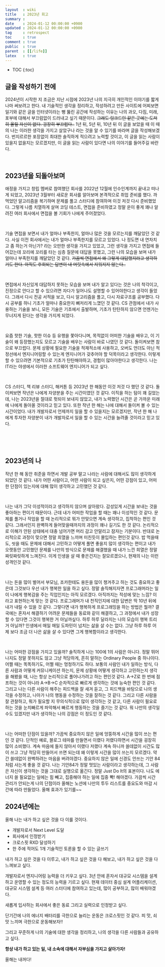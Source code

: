 ```yaml
---
layout  : wiki
title   : 2023년 회고
summary :
date    : 2024-01-12 00:00:00 +0900
updated : 2024-01-12 00:00:00 +0900
tag     : retrospect
toc     : true
comment : true
public  : true
parent  : [[/life]]
latex   : true
---
```

* TOC
{:toc}

## 글을 작성하기 전에

2024년이 시작한 지 조금은 지난 시점에 2023년 나의 지극히 개인적인 이야기를 짧게나마 써보려고 한다. 
내 기술적인 생각을 정리하고, 작성하려고 만든 사이트에 어찌보면 일기와 같은 글을 인터넷이라는 뻥 뚫린 공간에 작성하는 이유는 나의 과오, 다짐, 미래, 포부에 대해서 부끄럼없이 드러내고 싶기 때문이다.
~~그래도 링크드인 같은 곳에는 도저히 올릴 자신이 없다. 굉장히 부끄럽다..~~ 
1년 뒤, 5년 뒤, 10년 뒤 이 글을 보았을 때 이 때의 나는 이러한 생각을 가지고 살았구나 라는 것을 알 수 있기를 바라며 글을 작성해보겠다.
번지르르한 포장없이 최대한 솔직하게 적으려고 노력할 것이고, 이 글을 읽는 사람이 있을지 없을지는 모르겠지만, 이 글을 읽는 사람이 있다면 나의 이야기를 들어주길 바란다.

<br>

## 2023년을 되돌아보며

애정을 가지고 창립 멤버로 참여했던 회사를 2022년 12월에 인수인계까지 끝내고 떠나게 되었고, 2023년 3월부터 새로운 회사를 알아보며 본격적으로 취업 준비를 했다. 
까먹었던 알고리즘을 복기하며 문제를 풀고 스터디에 참여하며 이것 저것 다시 준비했었다. 
그렇게 나름 치열하게 살며 코딩 테스트, 면접을 준비하였고 정말 운이 좋게 꽤나 알려진 여러 회사에서 면접을 볼 기회가 나에게 주어졌었다.

<br>

기술 면접을 보면서 내가 얼마나 부족한지, 얼마나 많은 것을 모르는지를 깨달았던 것 같다. 사실 이전 회사에서는 내가 얼마나 부족한지를 모르고 있었다.
나 정도면 내 연차치고 좀 하는거 아닌가? 라는 오만한 생각을 가지고 있었고, 그런 생각을 가지고 면접에 들어갔는데 꼬리에 꼬리를 타는 심층 질문에 대답을 못했고, 그런 나의 모습을 보며 내가 얼마나 부족한지를 깨달았던 것 같다.
~~가끔씩 면접에서 왜 그렇게 대답했지라고 생각하기도 한다. 아직도 후회되는 답변이 내 머릿속에서 지워지지 않는다..~~ 

<br>

면접에서 자신있게 대답하지 못하는 모습을 보며 내가 알고 있다는 것은 나의 착각이고, 진정으로 안다고 할 수 있으려면 자다가 일어나도 설명할 수 있어야한다고 생각이 들었다.
그래서 다시 전공 서적을 보고, 다시 알고리즘을 풀고, 다시 자료구조를 공부했다.  다시 공부를 하니 기초가 얼마나 중요한지 뼈저리게 느꼈던 것 같다.
CS 관점에서 내가 사용하는 기술을 보니, 모든 기술은 기초에서 출발하며, 기초가 탄탄하지 않으면 언젠가는 무너지게 된다는 생각을 가지게 되었다.

<br>

요즘 핫한 기술, 핫한 이슈 등 유행을 쫓아다니며, 목적없이 어떠한 기술을 배우고, 이 기술이 왜 등장했는지도 모르고 기술을 배우는 사람이 바로 나였던 것 같다. 돌이켜보면 참으로 부끄럽다.
문제 상황에 필요한 기술을 적재적소에 사용하고, 오버도 언더도 아닌 적정선에서 엔지니어링할 수 있는게 엔지니어가 갖추어야 할 덕목이라고 생각한다. 이렇게 할 수 있으려면 기본적으로 기초가 탄탄해야하고, 경험이 많아야한다고 생각한다.
나는 IT라는 야생에서 이러한 소프트웨어 엔지니어가 되고 싶다. 

<br>

CS 스터디, 책 리뷰 스터디, 해커톤 등 2023년 한 해동안 이것 저것 다 했던 것 같다. 돌이켜보면 작년은 나에게 자양분을 주는 시간이였던 것 같다.
이직을 하는 텀이 꽤 길었는데, 나는 2023년을 절대로 헛되이 보내지 않았고, 내가 노력했던 시간은 곧 가까운 미래에 나에게 돌아올 것이라고 믿고 있다.
또한 작년 한 해는 나에 대해서 돌이켜 볼 수 있는 시간이었다. 내가 개발자로서 언제까지 일을 할 수 있을지는 모르겠지만, 작년 한 해 나에게 투자한 자양분이 내가 개발자로서 일을 할 수 있는 시간을 늘려줄 것이라고 믿고 있다.

<br><br><br>

## 2023년의 나

작년 한 해 동안 취준을 하면서 개발 공부 말고 나라는 사람에 대해서도 많이 생각하게 되었던 것 같다. 
내가 어떤 사람이고, 어떤 사람이 되고 싶은지, 어떤 강점이 있고, 어떠한 단점이 있는지에 대해 많이 생각하고 고민했던 것 같다.

<br>

나는 내가 그닥 이성적이라고 생각하지 않으며 살아왔다. 감성있게 시간을 보내는 것을 좋아하는 편이기 때문이다.
근데 내가 어떠한 작업을 할 때는 꽤나 이성적인 것 같다. 문제를 풀거나 작업을 할 때 논리적으로 뭐가 안맞으면 계속 생각하고, 집착하는 편인 것 같다. 
그래서인지 완벽하게 들어맞을때까지의 과정이 꽤나 길기도 한 것 같다. 논리적으로 이해가 안된 상태에서 대충 넘어가면 머리 감고 안말리고 잠자는 기분이다. 반대로 논리적으로 과정이 맞으면 정말 희열을 느끼며 미친듯이 몰입하는 편인것 같다. 
밥 먹을때도, 씻을 때도 문제에 대해서 고민하고 어떻게 풀면 좋을지 많이 생각하는 편이고 내가 오랫동안 고민했던 문제를 나만의 방식으로 문제를 해결했을 때 내가 느낀 희열은 정말 짜릿짜릿하게 느껴진다.
이게 인생을 살 때 좋은건지는 잘모르겠으나, 현재의 나는 이런 성격인것 같다.

<br>

나는 돈을 많이 벌어서 부모님, 조카한테도 용돈을 많이 챙겨주고 하는 것도 중요하고 좋은데 그것보다 우선 내가 행복한 일을 하고 싶다.
정말 솔직해지자면 프로그래머라는 일이 나에게 행복감을 주는 직업인지는 아직 모르겠다. 아직까지는 적성에 맞는 느낌? 이라고 표현하는게 맞는 것 같다.
프로그래머가 내 천직인지에 대한 답변은 딱 10년 뒤에 내가 내릴 수 있을 것 같다. 그렇다면 내가 행복하게 프로그래밍을 하는 방법은 뭘까?
결국에는 혼자서 해결하기 어려운 문제들을 동료와 같이 해결하고, 그 과정에서 내가 성장할 수 있다면 그것이 행복한 거 아닐까싶다.
하루 하루 달라지는 나의 모습이 행복 트리거 아닐까? 
인생에서 매일 매일 도파민이 넘치는 삶을 살 수는 없다. 그냥 하루 하루 어제 보다 조금 더 나은 삶을 살 수 있다면 그게 행복함이라고 생각한다.

<br>

나는 어떠한 강점을 가지고 있을까? 솔직하게 나는 100에 1의 사람은 아니다. 정말 뛰어나지도 정말 못하지도 않고 그냥 적당하게, 흔히 말하는 Ordinary People 중 하나이다. 어쩔 때는 똑똑하기도, 어쩔 때는 멍청하기도 하다. 
보통의 사람인 내가 일하는 방식, 다른 사람과 어떻게 커뮤니케이션 하는지, 문제 상황에 어떻게 생각하고 고민하는지 생각을 해봤을 때, 나는 항상 논리적으로 풀어나가려고 하는 편인것 같다. 
A->Z로 한 번에 점프하는 것이 아니라 A->B->C 순차적으로 빠르게 생각하는 것에 능숙한 편인 것 같다.
그리고 나는 다른 사람이 해주는 피드백을 잘 새겨 듣고, 그 피드백을 바탕으로 나의 생각을 수정하고, 나아가 나의 행동을 수정하는 것을 잘하는 것 같다.
그리고 다른 사람을 잘 관찰하고, 뭐가 필요할 지 무의식적으로 많이 생각하는 것 같고, 다른 사람이 필요로 하는 것을 눈치빠르게 파악해서 빠르게 행동하는 것을 즐기는 것 같다. 
뭐 나만의 생각일수도 있겠지만 내가 생각하는 나의 강점은 이 정도인 것 같다.

<br>

나는 어떠한 단점이 있을까? 가끔씩 중요하지 않은 일에 엉뚱하게 시간을 많이 쓰는 편인 것 같다. 단적인 예로, 블로그 테마를 만들면서 이랬다 저랬다하면서 시간을 굉장히 많이 소비했다.
계속 마음에 들지 않아서 이랬다 저랬다 계속 하니까 쓸데없이 시간도 많이 쓰고 그냥 적당히 만들어서 쓰면 되는데 왜 이렇게 시간을 많이 쓰는지 모르겠다. 
약간 쓸데없이 완벽하려는 마음을 버려야겠다. 중요하지 않은 일에 신경도 안쓰는 기안 84처럼 사는게 좋을 것 같다. 나는 기안84가 정말 멋있는 사람이라고 생각하는데, 그 사람은 자신이 생각하는 것을 그대로 실행으로 옮긴다. 정말 Just Do It의 표본이다. 나도 에너지 쓸 필요없는 일에는 힘 빼고, 집중해야 하는 일에 집중 뽝! 해야겠다.
가끔씩 시간 관리가 안되는게 나의 단점이라 올해는 노션에 나만의 투두 리스트를 중요도와 마감 시간에 따라 만들었다. 올해 효과가 있기를~~


## 2024년에는

올해 나는 내가 하고 싶은 것을 다 이룰 것이다.

- 개발자로서 Next Level 도달
- 회사에서 인정받기
- 크로스핏 RXD 달성하기
- 한 주에 적어도 1개 기술적인 토론을 할 수 있는 글쓰기

내가 하고 싶은 것을 다 이루고, 내가 하고 싶은 것을 다 해보고, 내가 하고 싶은 것을 다 느껴보고 싶다.

개발자로서 엔지니어링 능력을 더 키우고 싶다. 3년 안에 혼자서 대규모 시스템을 설계하고 운영할 수 있는 정도의 능력을 기르고 싶다. 현재 데이터 중심 설계 어플리케이션, 대규모 시스템 설계 등 여러 스터디에 참여하고 있는데, 많이 공부하고, 많이 배워야겠다. 

새롭게 입사하는 회사에서 좋은 동료 그리고 실력으로 인정받고 싶다.

단기간에 나의 에너지 배터리를 극한으로 늘리는 운동은 크로스핏인 것 같다. 피 맛, 쇠 맛 느끼며 극한으로 운동해보자!! 

그리고 꾸준하게 나의 기술에 대한 생각을 정리하고, 나의 생각을 다른 사람들과 공유하고 싶다.

**항상 내가 하고 있는 일, 내 소속에 대해서 자부심을 가지고 살아가자!**

올해는 내꺼다!
